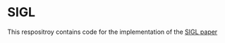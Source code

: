 # SIGL
This respositroy contains code for the implementation of the [SIGL paper](https://arxiv.org/abs/2008.11533)

